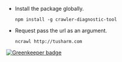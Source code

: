 * Install the package globally.

	```
	npm install -g crawler-diagnostic-tool
	```

* Request pass the url as an argument.

	```
	ncrawl http://tusharm.com
	```



[![Greenkeeper badge](https://badges.greenkeeper.io/tusharmath/crawler-diagnostic-tool.svg)](https://greenkeeper.io/)